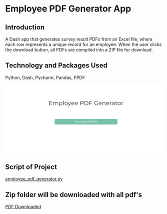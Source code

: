 # Employee PDF Generator App

## Introduction
A Dash app that generates survey result PDFs from an Excel file, where each row represents a unique record for an employee. When the user clicks the download button, all PDFs are compiled into a ZIP file for download.

## Technology and Packages Used
Python, Dash, Pycharm, Pandas, FPDF

![Employee PDF Generator APP Screenshot](https://github.com/Dipapatil/Dash-App-Employee-PDF-Generator/blob/master/Screenshot.png)

## Script of Project
[employee_pdf_generator.py](https://github.com/Dipapatil/Dash-App-Employee-PDF-Generator/blob/master/employee_pdf_generator.py)

## Zip folder will be downloaded with all pdf's

[PDF Downloaded](https://github.com/Dipapatil/Dash-App-Employee-PDF-Generator/blob/master/Sofi.pdf)



